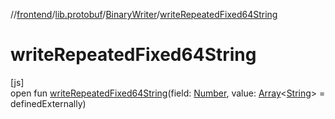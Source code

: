 //[frontend](../../../index.md)/[lib.protobuf](../index.md)/[BinaryWriter](index.md)/[writeRepeatedFixed64String](write-repeated-fixed64-string.md)

# writeRepeatedFixed64String

[js]\
open fun [writeRepeatedFixed64String](write-repeated-fixed64-string.md)(field: [Number](https://kotlinlang.org/api/latest/jvm/stdlib/kotlin/-number/index.html), value: [Array](https://kotlinlang.org/api/latest/jvm/stdlib/kotlin/-array/index.html)&lt;[String](https://kotlinlang.org/api/latest/jvm/stdlib/kotlin/-string/index.html)&gt; = definedExternally)
